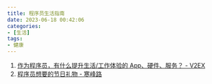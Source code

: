 ```yaml
---
title: 程序员生活指南
date: 2023-06-18 00:42:06
categories:
- [生活]
tags:
- 健康
---
```


<!--more-->
1. [作为程序员，有什么提升生活/工作体验的 App、硬件、服务？ - V2EX](https://v2ex.com/t/940584)
2. [程序员想要的节日礼物 - 寒峰路](https://hagerhu.com/post/the-things-program-want/)
